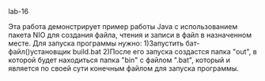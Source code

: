 lab-16

Эта работа демонстрирует пример работы Java с использованием пакета NIO для создания файла, чтения и записи в файл в назначенном месте.
Для запуска программы нужно:
1)Запустить бат-файл()установщик build.bat
2)После его запуска создастся папка "out", в которой будет находиться папка "bin" с файлом ".bat", который и является по своей сути конечным файлом для запуска программы.

